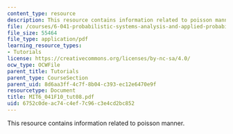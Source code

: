 ```yaml
---
content_type: resource
description: This resource contains information related to poisson manner.
file: /courses/6-041-probabilistic-systems-analysis-and-applied-probability-fall-2010/6752c0deac74c4ef7c96c3e4cd2bc852_MIT6_041F10_tut08.pdf
file_size: 55464
file_type: application/pdf
learning_resource_types:
- Tutorials
license: https://creativecommons.org/licenses/by-nc-sa/4.0/
ocw_type: OCWFile
parent_title: Tutorials
parent_type: CourseSection
parent_uid: 8d6aa3ff-4c7f-8b04-c393-ec12e6470e9f
resourcetype: Document
title: MIT6_041F10_tut08.pdf
uid: 6752c0de-ac74-c4ef-7c96-c3e4cd2bc852
---
```

This resource contains information related to poisson manner.